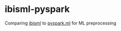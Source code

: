 # ibisml-pyspark
Comparing [ibisml](https://github.com/ibis-project/ibisml) to [pyspark.ml](https://spark.apache.org/docs/latest/api/python/reference/pyspark.ml.html) for ML preprocessing
